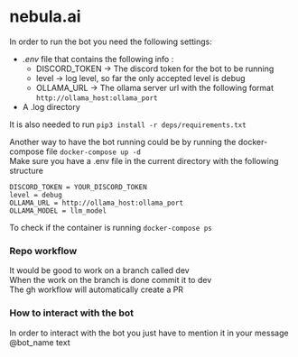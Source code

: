 # nebula.ai

In order to run the bot you need the following settings: </br>
- *.env* file that contains the following info :
  - DISCORD_TOKEN -> The discord token for the bot to be running
  - level -> log level, so far the only accepted level is debug
  - OLLAMA_URL -> The ollama server url with the following format ```http://ollama_host:ollama_port ```
- A .log directory

It is also needed to run ```pip3 install -r deps/requirements.txt```

Another way to have the bot running could be by running the docker-compose file ``` docker-compose up -d ``` </br>
Make sure you have a .env file in the current directory with the following structure </br>
```
DISCORD_TOKEN = YOUR_DISCORD_TOKEN
level = debug
OLLAMA_URL = http://ollama_host:ollama_port
OLLAMA_MODEL = llm_model
```
To check if the container is running ``` docker-compose ps ``` </br>

### Repo workflow

It would be good to work on a branch called dev </br>
When the work on the branch is done commit it to dev </br>
The gh workflow will automatically create a PR

### How to interact with the bot

In order to interact with the bot you just have to mention it in your message @bot_name text
